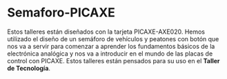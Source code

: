 # Semaforo-PICAXE
Estos talleres están diseñados con la tarjeta PICAXE-AXE020. Hemos utilizado el diseño de un semáforo de vehículos y peatones con botón que nos va a servir para comenzar a aprender los fundamentos básicos de la electrónica analógica y nos va a introducir en el mundo de las placas de control con PICAXE. Estos talleres están pensados para su uso en el **Taller de Tecnología**.
